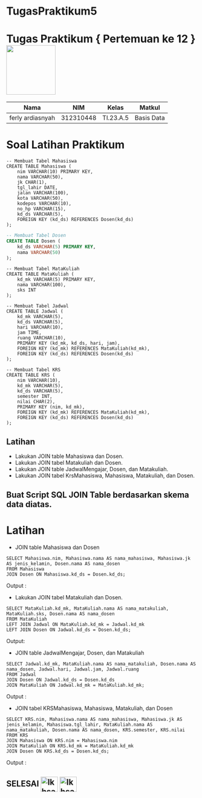 # TugasPraktikum5
# Tugas Praktikum { Pertemuan ke 12 } <img src=https://logos-download.com/wp-content/uploads/2016/05/MySQL_logo_logotype.png width="130px" >


|**Nama**|**NIM**|**Kelas**|**Matkul**|
|----|---|-----|------|
|ferly ardiasnyah|312310448|TI.23.A.5|Basis Data|


# Soal Latihan Praktikum 



```
-- Membuat Tabel Mahasiswa
CREATE TABLE Mahasiswa (
    nim VARCHAR(10) PRIMARY KEY,
    nama VARCHAR(50),
    jk CHAR(1),
    tgl_lahir DATE,
    jalan VARCHAR(100),
    kota VARCHAR(50),
    kodepos VARCHAR(10),
    no_hp VARCHAR(15),
    kd_ds VARCHAR(5),
    FOREIGN KEY (kd_ds) REFERENCES Dosen(kd_ds)
);
```



```sql
-- Membuat Tabel Dosen
CREATE TABLE Dosen (
    kd_ds VARCHAR(5) PRIMARY KEY,
    nama VARCHAR(50)
);
```



```
-- Membuat Tabel MataKuliah
CREATE TABLE MataKuliah (
    kd_mk VARCHAR(5) PRIMARY KEY,
    nama VARCHAR(100),
    sks INT
);

```



```
-- Membuat Tabel Jadwal
CREATE TABLE Jadwal (
    kd_mk VARCHAR(5),
    kd_ds VARCHAR(5),
    hari VARCHAR(10),
    jam TIME,
    ruang VARCHAR(10),
    PRIMARY KEY (kd_mk, kd_ds, hari, jam),
    FOREIGN KEY (kd_mk) REFERENCES MataKuliah(kd_mk),
    FOREIGN KEY (kd_ds) REFERENCES Dosen(kd_ds)
);
```



```
-- Membuat Tabel KRS
CREATE TABLE KRS (
    nim VARCHAR(10),
    kd_mk VARCHAR(5),
    kd_ds VARCHAR(5),
    semester INT,
    nilai CHAR(2),
    PRIMARY KEY (nim, kd_mk),
    FOREIGN KEY (kd_mk) REFERENCES MataKuliah(kd_mk),
    FOREIGN KEY (kd_ds) REFERENCES Dosen(kd_ds)
);
```

## Latihan

- Lakukan JOIN table Mahasiswa dan Dosen.
- Lakukan JOIN tabel Matakuliah dan Dosen.
- Lakukan JOIN table JadwalMengajar, Dosen, dan Matakuliah.
- Lakukan JOIN tabel KrsMahasiswa, Mahasiswa, Matakuliah, dan Dosen.

## Buat Script SQL JOIN Table berdasarkan skema data diatas.



# Latihan
- JOIN table Mahasiswa dan Dosen
`````
SELECT Mahasiswa.nim, Mahasiswa.nama AS nama_mahasiswa, Mahasiswa.jk AS jenis_kelamin, Dosen.nama AS nama_dosen
FROM Mahasiswa
JOIN Dosen ON Mahasiswa.kd_ds = Dosen.kd_ds;

`````
Output :


- Lakukan JOIN tabel Matakuliah dan Dosen.
`````
SELECT MataKuliah.kd_mk, MataKuliah.nama AS nama_matakuliah, MataKuliah.sks, Dosen.nama AS nama_dosen
FROM MataKuliah
LEFT JOIN Jadwal ON MataKuliah.kd_mk = Jadwal.kd_mk
LEFT JOIN Dosen ON Jadwal.kd_ds = Dosen.kd_ds;
`````
Output:


- JOIN table JadwalMengajar, Dosen, dan Matakuliah
`````
SELECT Jadwal.kd_mk, MataKuliah.nama AS nama_matakuliah, Dosen.nama AS nama_dosen, Jadwal.hari, Jadwal.jam, Jadwal.ruang
FROM Jadwal
JOIN Dosen ON Jadwal.kd_ds = Dosen.kd_ds
JOIN MataKuliah ON Jadwal.kd_mk = MataKuliah.kd_mk;
`````
Output :


- JOIN tabel KRSMahasiswa, Mahasiswa, Matakuliah, dan Dosen
`````
SELECT KRS.nim, Mahasiswa.nama AS nama_mahasiswa, Mahasiswa.jk AS jenis_kelamin, Mahasiswa.tgl_lahir, MataKuliah.nama AS nama_matakuliah, Dosen.nama AS nama_dosen, KRS.semester, KRS.nilai
FROM KRS
JOIN Mahasiswa ON KRS.nim = Mahasiswa.nim
JOIN MataKuliah ON KRS.kd_mk = MataKuliah.kd_mk
JOIN Dosen ON KRS.kd_ds = Dosen.kd_ds;
`````
Output :


## SELESAI <img align="center" alt="Ikhsan-Python" height="40" width="45" src="https://em-content.zobj.net/source/microsoft-teams/337/student_1f9d1-200d-1f393.png"> <img align="center" alt="Ikhsan-Python" height="40" width="45" src="https://em-content.zobj.net/thumbs/160/twitter/348/flag-indonesia_1f1ee-1f1e9.png">
